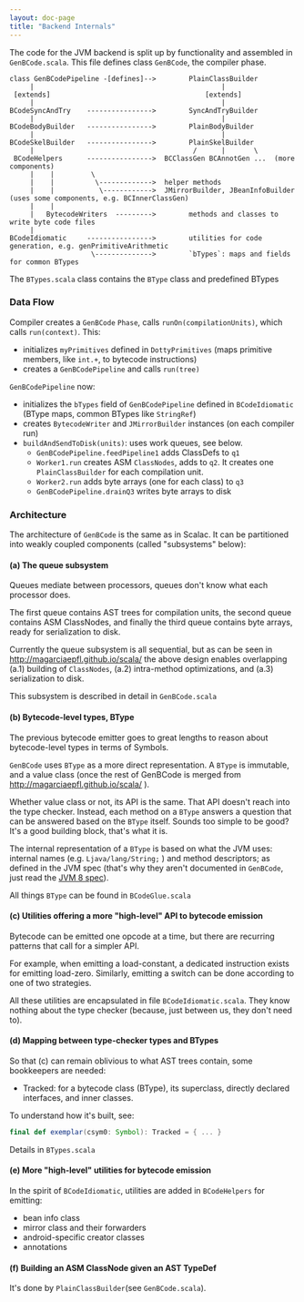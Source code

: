 ```yaml
---
layout: doc-page
title: "Backend Internals"
---
```


The code for the JVM backend is split up by functionality and assembled in
`GenBCode.scala`. This file defines class `GenBCode`, the compiler phase.

```
class GenBCodePipeline -[defines]-->        PlainClassBuilder
     |                                              |
 [extends]                                      [extends]
     |                                              |
BCodeSyncAndTry    ---------------->        SyncAndTryBuilder
     |                                              |
BCodeBodyBuilder   ---------------->        PlainBodyBuilder
     |                                              |
BCodeSkelBuilder   ---------------->        PlainSkelBuilder
     |                                       /      |       \
 BCodeHelpers      ---------------->  BCClassGen BCAnnotGen ...  (more components)
     |    |         \
     |    |          \------------->  helper methods
     |    |           \------------>  JMirrorBuilder, JBeanInfoBuilder (uses some components, e.g. BCInnerClassGen)
     |    |
     |   BytecodeWriters  --------->        methods and classes to write byte code files
     |
BCodeIdiomatic     ---------------->        utilities for code generation, e.g. genPrimitiveArithmetic
                    \-------------->        `bTypes`: maps and fields for common BTypes
```

The `BTypes.scala` class contains the `BType` class and predefined BTypes

### Data Flow ###
Compiler creates a `GenBCode` `Phase`, calls `runOn(compilationUnits)`,
which calls `run(context)`. This:

* initializes `myPrimitives` defined in `DottyPrimitives` (maps primitive
  members, like `int.+`, to bytecode instructions)
* creates a `GenBCodePipeline` and calls `run(tree)`

`GenBCodePipeline` now:

* initializes the `bTypes` field of `GenBCodePipeline` defined in `BCodeIdiomatic`
  (BType maps, common BTypes like `StringRef`)
* creates `BytecodeWriter` and `JMirrorBuilder` instances (on each compiler run)
* `buildAndSendToDisk(units)`: uses work queues, see below.
  - `GenBCodePipeline.feedPipeline1` adds ClassDefs to `q1`
  - `Worker1.run` creates ASM `ClassNodes`, adds to `q2`. It creates one
    `PlainClassBuilder` for each compilation unit.
  - `Worker2.run` adds byte arrays (one for each class) to `q3`
  - `GenBCodePipeline.drainQ3` writes byte arrays to disk


### Architecture ###
The architecture of `GenBCode` is the same as in Scalac. It can be partitioned
into weakly coupled components (called "subsystems" below):


#### (a) The queue subsystem ####
Queues mediate between processors, queues don't know what each processor does.

The first queue contains AST trees for compilation units, the second queue
contains ASM ClassNodes, and finally the third queue contains byte arrays,
ready for serialization to disk.

Currently the queue subsystem is all sequential, but as can be seen in
http://magarciaepfl.github.io/scala/ the above design enables overlapping (a.1)
building of `ClassNodes`, (a.2) intra-method optimizations, and (a.3)
serialization to disk.

This subsystem is described in detail in `GenBCode.scala`

#### (b) Bytecode-level types, BType ####
The previous bytecode emitter goes to great lengths to reason about
bytecode-level types in terms of Symbols.

`GenBCode` uses `BType` as a more direct representation. A `BType` is immutable, and
a value class (once the rest of GenBCode is merged from
http://magarciaepfl.github.io/scala/ ).

Whether value class or not, its API is the same. That API doesn't reach into
the type checker. Instead, each method on a `BType` answers a question that can
be answered based on the `BType` itself. Sounds too simple to be good? It's a
good building block, that's what it is.

The internal representation of a `BType` is based on what the JVM uses: internal
names (e.g. `Ljava/lang/String;` ) and method descriptors; as defined in the JVM
spec (that's why they aren't documented in `GenBCode`, just read the [JVM 8 spec](https://docs.oracle.com/javase/specs/jvms/se8/html/)).

All things `BType` can be found in `BCodeGlue.scala`

#### (c) Utilities offering a more "high-level" API to bytecode emission ####
Bytecode can be emitted one opcode at a time, but there are recurring patterns
that call for a simpler API.

For example, when emitting a load-constant, a dedicated instruction exists for
emitting load-zero. Similarly, emitting a switch can be done according to one
of two strategies.

All these utilities are encapsulated in file `BCodeIdiomatic.scala`. They know
nothing about the type checker (because, just between us, they don't need to).

#### (d) Mapping between type-checker types and BTypes ####
So that (c) can remain oblivious to what AST trees contain, some bookkeepers
are needed:

  - Tracked: for a bytecode class (BType), its superclass, directly declared
    interfaces, and inner classes.

To understand how it's built, see:

```scala
final def exemplar(csym0: Symbol): Tracked = { ... }
```

Details in `BTypes.scala`

#### (e) More "high-level" utilities for bytecode emission ####
In the spirit of `BCodeIdiomatic`, utilities are added in `BCodeHelpers` for
emitting:

- bean info class
- mirror class and their forwarders
- android-specific creator classes
- annotations


#### (f) Building an ASM ClassNode given an AST TypeDef ####
It's done by `PlainClassBuilder`(see `GenBCode.scala`).
